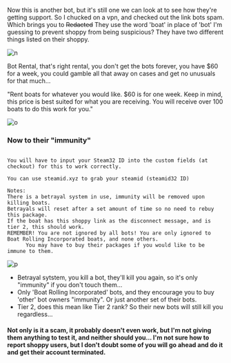 Now this is another bot, but it's still one we can look at to see how they're getting support. So I chucked on a vpn, and checked out the link bots spam. Which brings you to ~~Redacted~~ They use the word 'boat' in place of 'bot' I'm guessing to prevent shoppy from being suspicious? 
They have two different things listed on their shoppy.

![n](https://user-images.githubusercontent.com/42129397/127075540-862ca306-2a69-4168-82ce-aaf8d4b9b2b0.png)


Bot Rental, that's right rental, you don't get the bots forever, you have $60 for a week, you could gamble all that away on cases and get no unusuals for that much...

"Rent boats for whatever you would like. $60 is for one week. Keep in mind, this price is best suited for what you are receiving. You will receive over 100 boats to do this work for you."

![o](https://user-images.githubusercontent.com/42129397/127075553-98325760-cc32-454b-aa33-b3a3e1ea4ffb.png)


### Now to their "immunity"
```That's right, permanent.

You will have to input your Steam32 ID into the custom fields (at checkout) for this to work correctly.

You can use steamid.xyz to grab your steamid (steamid32 ID)

Notes:
There is a betrayal system in use, immunity will be removed upon killing boats.
Betrayals will reset after a set amount of time so no need to rebuy this package.
If the boat has this shoppy link as the disconnect message, and is tier 2, this should work.
REMEMBER! You are not ignored by all bots! You are only ignored to Boat Rolling Incorporated boats, and none others.
      You may have to buy their packages if you would like to be immune to them.
```
![p](https://user-images.githubusercontent.com/42129397/127075565-b71578c5-fbb6-4884-abda-9c39d1f5c02a.png)

* Betrayal sytstem, you kill a bot, they'll kill you again, so it's only "immunity" if you don't touch them...
* Only 'Boat Rolling Incorporated' bots, and they encourage you to buy 'other' bot owners "immunity". Or just another set of their bots.
* Tier 2, does this mean like Tier 2 rank? So their new bots will still kill you regardless...

#### Not only is it a scam, it probably doesn't even work, but I'm not giving them anything to test it, and neither should you... I'm not sure how to report shoppy users, but I don't doubt some of you will go ahead and do it and get their account terminated.

